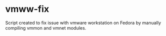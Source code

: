 # vmww-fix
Script created to fix issue with vmware workstation on Fedora by manually compiling vmmon and vmnet modules.
